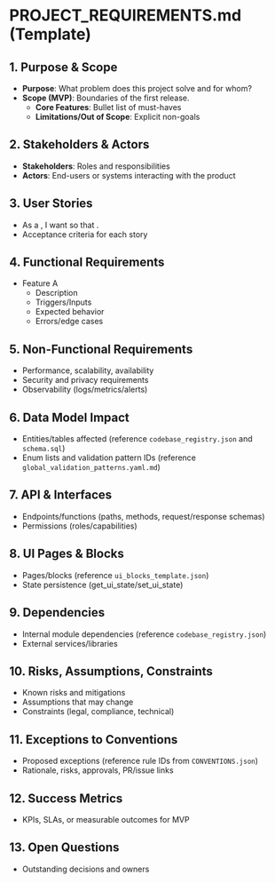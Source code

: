 # PROJECT_REQUIREMENTS.md (Template)

## 1. Purpose & Scope
- **Purpose**: What problem does this project solve and for whom?
- **Scope (MVP)**: Boundaries of the first release.
  - **Core Features**: Bullet list of must-haves
  - **Limitations/Out of Scope**: Explicit non-goals

## 2. Stakeholders & Actors
- **Stakeholders**: Roles and responsibilities
- **Actors**: End-users or systems interacting with the product

## 3. User Stories
- As a <actor>, I want <capability> so that <goal>.
- Acceptance criteria for each story

## 4. Functional Requirements
- Feature A
  - Description
  - Triggers/Inputs
  - Expected behavior
  - Errors/edge cases

## 5. Non-Functional Requirements
- Performance, scalability, availability
- Security and privacy requirements
- Observability (logs/metrics/alerts)

## 6. Data Model Impact
- Entities/tables affected (reference `codebase_registry.json` and `schema.sql`)
- Enum lists and validation pattern IDs (reference `global_validation_patterns.yaml.md`)

## 7. API & Interfaces
- Endpoints/functions (paths, methods, request/response schemas)
- Permissions (roles/capabilities)

## 8. UI Pages & Blocks
- Pages/blocks (reference `ui_blocks_template.json`)
- State persistence (get_ui_state/set_ui_state)

## 9. Dependencies
- Internal module dependencies (reference `codebase_registry.json`)
- External services/libraries

## 10. Risks, Assumptions, Constraints
- Known risks and mitigations
- Assumptions that may change
- Constraints (legal, compliance, technical)

## 11. Exceptions to Conventions
- Proposed exceptions (reference rule IDs from `CONVENTIONS.json`)
- Rationale, risks, approvals, PR/issue links

## 12. Success Metrics
- KPIs, SLAs, or measurable outcomes for MVP

## 13. Open Questions
- Outstanding decisions and owners